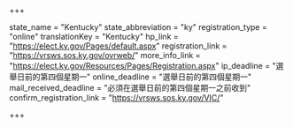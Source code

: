 +++

state_name = "Kentucky"
state_abbreviation = "ky"
registration_type = "online"
translationKey = "Kentucky"
hp_link = "https://elect.ky.gov/Pages/default.aspx"
registration_link = "https://vrsws.sos.ky.gov/ovrweb/"
more_info_link = "https://elect.ky.gov/Resources/Pages/Registration.aspx"
ip_deadline = "選舉日前的第四個星期一"
online_deadline = "選舉日前的第四個星期一"
mail_received_deadline = "必須在選舉日前的第四個星期一之前收到"
confirm_registration_link = "https://vrsws.sos.ky.gov/VIC/"

+++